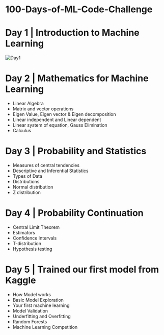 ﻿# 100-Days-of-ML-Code-Challenge

# Day 1 | Introduction to Machine Learning
![Day1](https://user-images.githubusercontent.com/48490089/97810888-156f7000-1c9d-11eb-8b3d-56f3714e3757.jpg)

# Day 2 | Mathematics for Machine Learning
- Linear Algebra<br>
- Matrix and vector operations<br>
- Eigen Value, Eigen vector & Eigen decomposition<br>
- Linear independent and Linear dependent<br>
- Linear system of equation, Gauss Elimination<br>
- Calculus<br>

# Day 3 | Probability and Statistics

- Measures of central tendencies<br>
- Descriptive and Inferential Statistics<br>
- Types of Data<br>
- Distributions<br>
- Normal distribution<br>
- Z distribution<br>

# Day 4 | Probability Continuation

- Central Limit Theorem<br>
- Estimators<br>
- Confidence Intervals<br>
- T-distribution<br>
- Hypothesis testing<br>

# Day 5 | Trained our first model from Kaggle 

- How Model works
- Basic Model Exploration
- Your first machine learning
- Model Validation
- Underfitting and Overfitting
- Random Forests
- Machine Learning Competition
